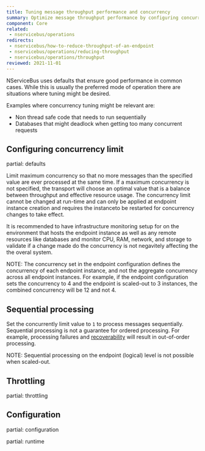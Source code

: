 ```yaml
---
title: Tuning message throughput performance and concurrency
summary: Optimize message throughput performance by configuring concurrency
component: Core
related:
 - nservicebus/operations
redirects:
 - nservicebus/how-to-reduce-throughput-of-an-endpoint
 - nservicebus/operations/reducing-throughput
 - nservicebus/operations/throughput
reviewed: 2021-11-01
---
```


NServiceBus uses defaults that ensure good performance in common cases. While this is usually the preferred mode of operation there are situations where tuning might be desired.

Examples where concurrency tuning might be relevant are:

 * Non thread safe code that needs to run sequentially
 * Databases that might deadlock when getting too many concurrent requests
 
## Configuring concurrency limit

partial: defaults

Limit maximum concurrency so that no more messages than the specified value are ever processed at the same time. If a maximum concurrency is not specified, the transport will choose an optimal value that is a balance between throughput and effective resource usage. The concurrency limit cannot be changed at run-time and can only be applied at endpoint instance creation and requires the instanceto be restarted for concurrency changes to take effect.

It is recommended to have infrastructure monitoring setup for on the environment that hosts the endpoint instance as well as any remote resources like databases and monitor CPU, RAM, network, and storage to validate if a change made do the concurrency is not negavitely affecting the the overal system.

NOTE: The concurrency set in the endpoint configuration defines the concurrency of each endpoint instance, and not the aggregate concurrency across all endpoint instances. For example, if the endpoint configuration sets the concurrency to 4 and the endpoint is scaled-out to 3 instances, the combined concurrency will be 12 and not 4.

## Sequential processing

Set the concurrently limit value to `1` to process messages sequentially. Sequential processing is not a guarantee for ordered processing. For example, processing failures and [recoverability](/nservicebus/recoverability) will result in out-of-order processing.

NOTE: Sequential processing on the endpoint (logical) level is not possible when scaled-out.

## Throttling

partial: throttling

## Configuration

partial: configuration

partial: runtime
